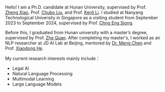 Hello! I am a Ph.D. candidate at Hunan University, supervised by Prof. [Zheng Xiao](https://arxiv.org/abs/2006.04558), Prof. [Chubo Liu](https://csee.hnu.edu.cn/people/liuchubo), and Prof. [Kenli Li](https://csee.hnu.edu.cn/people/likenli). I studied at Nanyang Technological University in Singapore as a visiting student from September 2023 to September 2024,
supervised by Prof. [Chng Eng Siong](https://aseschng.github.io/default.html). 

Before this, I graduated from Hunan university with a master’s degree, supervised by Prof. [Zhe Quan](https://csee.hnu.edu.cn/people/quanzhe).  After completing my master's, I worked as an NLP researcher at JD AI Lab at Beijing, mentored by [Dr. Meng Chen](https://chenmengdx.github.io/) and Prof. [Xiaodong He](https://scholar.google.com/citations?user=W5WbqgoAAAAJ&hl=zh-CN). 

My current research interests mainly include：
- Legal AI
-	Natural Language Processing
-	Multimodal Learning
-	Large Language Models
